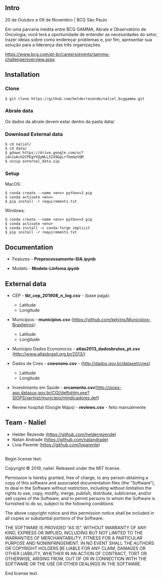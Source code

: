 ## Intro

20 de Outubro e 09 de Novembro | BCG São Paulo

Em uma parceria inédita entre BCG GAMMA, Abrale e Observatório de Oncologia, você terá a oportunidade de entender as necessidades do setor, trazer ideias sobre como endereçar problemas e, por fim, apresentar sua solução para a liderança das três organizações.


https://www.bcg.com/pt-br/careers/events/gamma-challenge/overview.aspx


## Installation

### Clone

```shell
$ git clone https://github.com/helderrezende/naliel_bcggamma.git
```
### Abrale data

Os dados da abrale devem estar dentro da pasta data/

### Download External data

```shell
$ cd naliel/
$ cd data/
$ gdown https://drive.google.com/uc?id=1uAcH2CPEgYVQyWLL5IX9GpLrfkmGeVQM
$ unzip external_data.zip
```


### Setup

MacOS:

```shell
$ conda create --name <env> python=3 pip
$ conda activate <env>
$ pip install -r requirements.txt
```

Windows:


```shell
$ conda create --name <env> python=3 pip
$ conda activate <env>
$ conda install -c conda-forge implicit
$ pip install -r requirements.txt
```

## Documentation

* Features - **Preprocessamento-SIA.ipynb**

* Modelo - **Modelo-Linfoma.ipynb**

      
## External data

* CEP - **tbl_cep_201908_n_log.csv** - (base paga):
  * Latitude
  * Longitude

* Municípios - **municipios.csv** (https://github.com/kelvins/Municipios-Brasileiros):
  * Latitude
  * Longitude
  
* Município Dados Economicos - **atlas2013_dadosbrutos_pt.csv** (http://www.atlasbrasil.org.br/2013/)
  
* Dados de Cnes - **cnesnone.csv** - (http://dados.gov.br/dataset/cnes)
   * Latitude
   * Longitude

* Investimento em Saúde - **orcamento.csv**(http://siops-asp.datasus.gov.br/CGI/deftohtm.exe?SIOPS/serhist/municipio/mIndicadores.def)

* Review hospital (Google Maps) - **reviews.csv** - feito manualmente


## Team - Naliel

* Helder Rezende (https://github.com/helderrezende)
* Natan Andrade (https://github.com/natandrade)
* Livia Parente (https://github.com/lvparente)


##
Begin license text.

Copyright © 2019, naliel. Released under the MIT license.
      
Permission is hereby granted, free of charge, to any person obtaining a copy of this software and associated documentation files (the "Software"), to deal in the Software without restriction, including without limitation the rights to use, copy, modify, merge, publish, distribute, sublicense, and/or sell copies of the Software, and to permit persons to whom the Software is furnished to do so, subject to the following conditions:

The above copyright notice and this permission notice shall be included in all copies or substantial portions of the Software.

THE SOFTWARE IS PROVIDED "AS IS", WITHOUT WARRANTY OF ANY KIND, EXPRESS OR IMPLIED, INCLUDING BUT NOT LIMITED TO THE WARRANTIES OF MERCHANTABILITY, FITNESS FOR A PARTICULAR PURPOSE AND NONINFRINGEMENT. IN NO EVENT SHALL THE AUTHORS OR COPYRIGHT HOLDERS BE LIABLE FOR ANY CLAIM, DAMAGES OR OTHER LIABILITY, WHETHER IN AN ACTION OF CONTRACT, TORT OR OTHERWISE, ARISING FROM, OUT OF OR IN CONNECTION WITH THE SOFTWARE OR THE USE OR OTHER DEALINGS IN THE SOFTWARE.

End license text.
